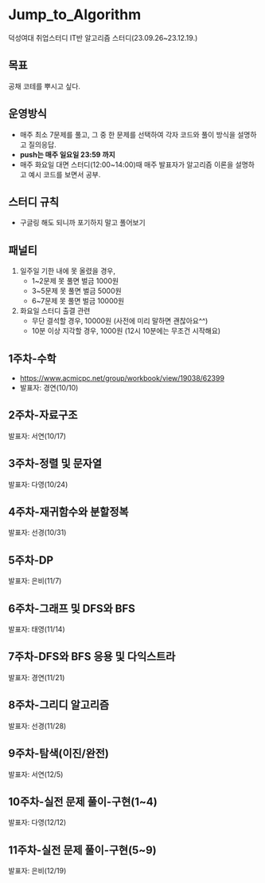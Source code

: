 # Jump_to_Algorithm
덕성여대 취업스터디 IT반 알고리즘 스터디(23.09.26~23.12.19.)

## 목표
공채 코테를 뿌시고 싶다.

## 운영방식
- 매주 최소 7문제를 풀고, 그 중 한 문제를 선택하여 각자 코드와 풀이 방식을 설명하고 질의응답.
- **push는 매주 일요일 23:59 까지**
- 매주 화요일 대면 스터디(12:00~14:00)때 매주 발표자가 알고리즘 이론을 설명하고 예시 코드를 보면서 공부.

## 스터디 규칙
- 구글링 해도 되니까 포기하지 말고 풀어보기

## 패널티
1. 일주일 기한 내에 못 올렸을 경우,
     - 1~2문제 못 풀면 벌금 1000원
     - 3~5문제 못 풀면 벌금 5000원
     - 6~7문제 못 풀면 벌금 10000원
2. 화요일 스터디 출결 관련
   - 무단 결석할 경우, 10000원 (사전에 미리 말하면 괜찮아요^^)
   - 10분 이상 지각할 경우, 1000원 (12시 10분에는 무조건 시작해요)
   
## 1주차-수학
- https://www.acmicpc.net/group/workbook/view/19038/62399
- 발표자: 경연(10/10)
## 2주차-자료구조
발표자: 서연(10/17)
## 3주차-정렬 및 문자열
발표자: 다영(10/24)
## 4주차-재귀함수와 분할정복
발표자: 선경(10/31)
## 5주차-DP
발표자: 은비(11/7)
## 6주차-그래프 및 DFS와 BFS
발표자: 태영(11/14)
## 7주차-DFS와 BFS 응용 및 다익스트라
발표자: 경연(11/21)
## 8주차-그리디 알고리즘
발표자: 선경(11/28)
## 9주차-탐색(이진/완전)
발표자: 서연(12/5)
## 10주차-실전 문제 풀이-구현(1~4)
발표자: 다영(12/12)
## 11주차-실전 문제 풀이-구현(5~9)
발표자: 은비(12/19)

